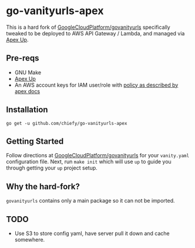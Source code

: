 # go-vanityurls-apex

This is a hard fork of [GoogleCloudPlatform/govanityurls](https://github.com/GoogleCloudPlatform/govanityurls) specifically tweaked to be deployed to AWS API Gateway / Lambda, and managed via [Apex Up](https://github.com/apex/up).

## Pre-reqs
  * GNU Make
  * [Apex Up](https://github.com/apex/up)
  * An AWS account keys for IAM user/role with [policy as described by apex docs](https://up.docs.apex.sh/#aws_credentials.iam_policy_for_up_cli)

## Installation

```
go get -u github.com/chiefy/go-vanityurls-apex
```

## Getting Started

Follow directions at [GoogleCloudPlatform/govanityurls](https://github.com/GoogleCloudPlatform/govanityurls) for your `vanity.yaml` configuration file. Next, run `make init` which will use `up` to guide you through getting your `up` project setup.

## Why the hard-fork?

`govanityurls` contains only a main package so it can not be imported.

## TODO

  * Use S3 to store config yaml, have server pull it down and cache somewhere.
